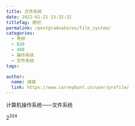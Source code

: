 ```yaml
---
title: 文件系统
date: 2022-01-21 13:32:32
titleTag: 原创
permalink: /postgraduate/os/file_system/
categories: 
  - 考研
  - 820
  - 408
  - 操作系统
  - 文件系统
tags: 

author: 
  name: 诚城
  link: https://www.carveybunt.cn/user/profile/
---
```

计算机操作系统——文件系统

$2^324$
